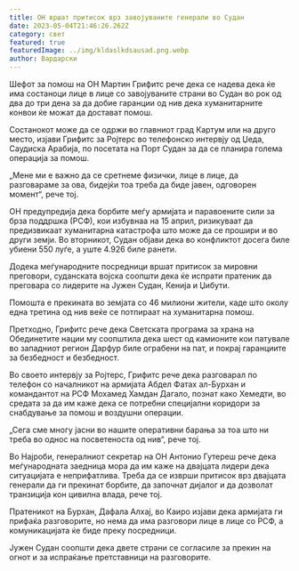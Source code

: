 ```yaml
---
title: ОН вршат притисок врз завојуваните генерали во Судан
date: 2023-05-04T21:46:26.262Z
category: свет
featured: true
featuredImage: ../img/kldaslkdsausad.png.webp
author: Вардарски
---
```


Шефот за помош на ОН Мартин Грифитс рече дека се надева дека ќе има состаноци лице в лице со завојуваните страни во Судан во рок од два до три дена за да добие гаранции од нив дека хуманитарните конвои ќе можат да достават помош.

Состанокот може да се одржи во главниот град Картум или на друго место, изјави Грифитс за Ројтерс во телефонско интервју од Џеда, Саудиска Арабија, по посетата на Порт Судан за да се планира голема операција за помош.

„Мене ми е важно да се сретнеме физички, лице в лице, да разговараме за ова, бидејќи тоа треба да биде јавен, одговорен момент“, рече тој.

ОН предупредија дека борбите меѓу армијата и паравоените сили за брза поддршка (РСФ), кои избувнаа на 15 април, ризикуваат да предизвикаат хуманитарна катастрофа што може да се прошири и во други земји. Во вторникот, Судан објави дека во конфликтот досега биле убиени 550 луѓе, а уште 4.926 биле ранети.

Додека меѓународните посредници вршат притисок за мировни преговори, суданската војска соопшти дека ќе испрати пратеник да преговара со лидерите на Јужен Судан, Кенија и Џибути.

Помошта е прекината во земјата со 46 милиони жители, каде што околу една третина од нив веќе се потпираат на хуманитарна помош.

Претходно, Грифитс рече дека Светската програма за храна на Обединетите нации му соопштила дека шест од камионите кои патувале во западниот регион Дарфур биле ограбени на пат, и покрај гаранциите за безбедност и безбедност.

Во своето интервју за Ројтерс, Грифитс рече дека разговарал по телефон со началникот на армијата Абдел Фатах ал-Бурхан и командантот на РСФ Мохамед Хамдан Дагало, познат како Хемедти, во средата за да им каже дека се потребни специјални коридори за снабдување за помош и воздушни операции.

„Сега сме многу јасни во нашите оперативни барања за тоа што ни треба во однос на посветеноста од нив“, рече тој.

Во Најроби, генералниот секретар на ОН Антонио Гутереш рече дека меѓународната заедница мора да им каже на двајцата лидери дека ситуацијата е неприфатлива. Треба да се изврши притисок врз двајцата генерали да ги прекинат борбите, да започнат дијалог и да дозволат транзиција кон цивилна влада, рече тој.

Пратеникот на Бурхан, Дафала Алхај, во Каиро изјави дека армијата ги прифаќа разговорите, но нема да има разговори лице в лице со РСФ, а комуникацијата ќе биде преку посредници.

Јужен Судан соопшти дека двете страни се согласиле за прекин на огнот и за испраќање претставници на разговорите.
